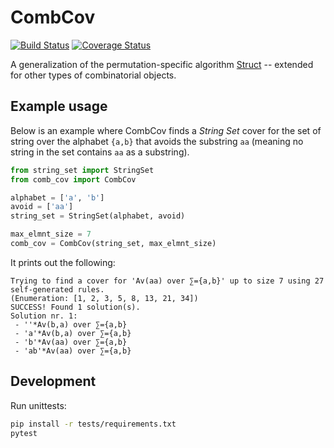 # CombCov

[![Build Status](https://travis-ci.org/PermutaTriangle/CombCov.svg?branch=master)](https://travis-ci.org/PermutaTriangle/CombCov)
[![Coverage Status](https://coveralls.io/repos/github/PermutaTriangle/CombCov/badge.svg)](https://coveralls.io/github/PermutaTriangle/CombCov)

A generalization of the permutation-specific algorithm [Struct](https://github.com/PermutaTriangle/PermStruct) -- 
extended for other types of combinatorial objects.


## Example usage

Below is an example where CombCov finds a _String Set_ cover for the set of string over the alphabet `{a,b}` that
avoids the substring `aa` (meaning no string in the set contains `aa` as a substring).

```python
from string_set import StringSet
from comb_cov import CombCov

alphabet = ['a', 'b']
avoid = ['aa']
string_set = StringSet(alphabet, avoid)

max_elmnt_size = 7
comb_cov = CombCov(string_set, max_elmnt_size)
```

It prints out the following:

```text
Trying to find a cover for 'Av(aa) over ∑={a,b}' up to size 7 using 27 self-generated rules.
(Enumeration: [1, 2, 3, 5, 8, 13, 21, 34])
SUCCESS! Found 1 solution(s).
Solution nr. 1:
 - ''*Av(b,a) over ∑={a,b}
 - 'a'*Av(b,a) over ∑={a,b}
 - 'b'*Av(aa) over ∑={a,b}
 - 'ab'*Av(aa) over ∑={a,b}
```


## Development

Run unittests:

```bash
pip install -r tests/requirements.txt
pytest
```
